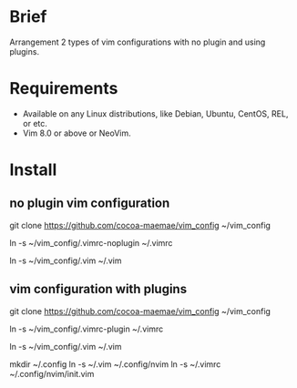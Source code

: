 # Brief
Arrangement 2 types of vim configurations with no plugin and using plugins.

# Requirements
* Available on any Linux distributions, like Debian, Ubuntu, CentOS, REL, or etc.
* Vim 8.0 or above or NeoVim.

# Install
## no plugin vim configuration
git clone https://github.com/cocoa-maemae/vim_config ~/vim_config

ln -s ~/vim_config/.vimrc-noplugin ~/.vimrc

ln -s ~/vim_config/.vim ~/.vim

## vim configuration with plugins
git clone https://github.com/cocoa-maemae/vim_config ~/vim_config

ln -s ~/vim_config/.vimrc-plugin ~/.vimrc

ln -s ~/vim_config/.vim ~/.vim

mkdir ~/.config
ln -s ~/.vim ~/.config/nvim
ln -s ~/.vimrc ~/.config/nvim/init.vim
